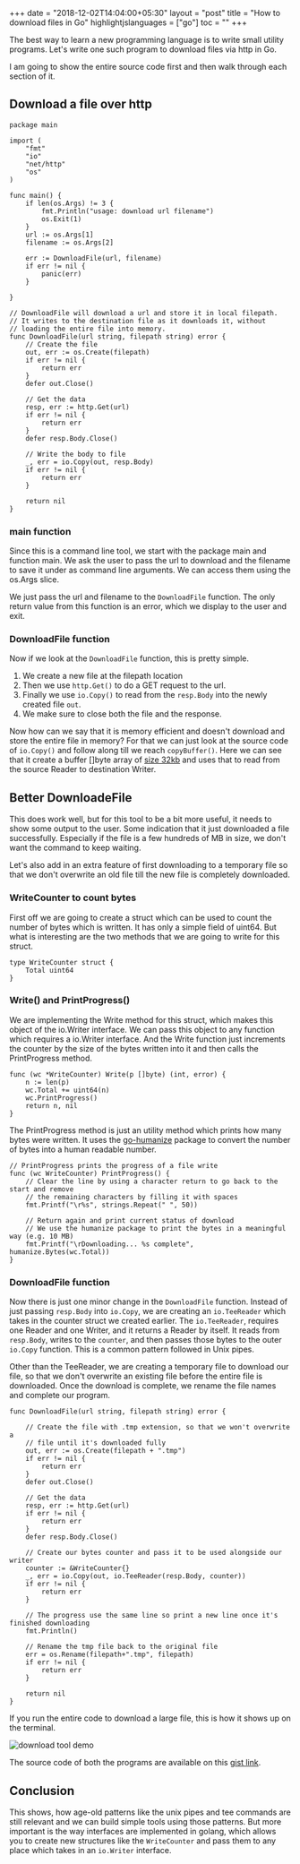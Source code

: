 +++
date = "2018-12-02T14:04:00+05:30"
layout = "post"
title = "How to download files in Go"
highlightjslanguages = ["go"]
toc = ""
+++


The best way to learn a new programming language is to write small utility programs. Let's write one such program to download files via http in Go. 

I am going to show the entire source code first and then walk through each section of it. 

## Download a file over http

    package main

    import (
        "fmt"
        "io"
        "net/http"
        "os"
    )

    func main() {
        if len(os.Args) != 3 {
            fmt.Println("usage: download url filename")
            os.Exit(1)
        }
        url := os.Args[1]
        filename := os.Args[2]

        err := DownloadFile(url, filename)
        if err != nil {
            panic(err)
        }

    }

    // DownloadFile will download a url and store it in local filepath.
    // It writes to the destination file as it downloads it, without
    // loading the entire file into memory.
    func DownloadFile(url string, filepath string) error {
        // Create the file
        out, err := os.Create(filepath)
        if err != nil {
            return err
        }
        defer out.Close()

        // Get the data
        resp, err := http.Get(url)
        if err != nil {
            return err
        }
        defer resp.Body.Close()

        // Write the body to file
        _, err = io.Copy(out, resp.Body)
        if err != nil {
            return err
        }

        return nil
    }

### main function

Since this is a command line tool, we start with the package main and function main. We ask the user to pass the url to download and the filename to save it under as command line arguments. We can access them using the os.Args slice.

We just pass the url and filename to the `DownloadFile` function. The only return value from this function is an error, which we display to the user and exit. 

### DownloadFile function

Now if we look at the `DownloadFile` function, this is pretty simple. 

1. We create a new file at the filepath location
2. Then we use `http.Get()` to do a GET request to the url.
3. Finally we use `io.Copy()` to read from the `resp.Body` into the newly created file `out`.
4. We make sure to close both the file and the response. 

Now how can we say that it is memory efficient and doesn't download and store the entire file in memory? For that we can just look at the source code of `io.Copy()` and follow along till we reach `copyBuffer()`. Here we can see that it create a buffer []byte array of [size 32kb](https://golang.org/src/io/io.go?s=13825:13845#L391) and uses that to read from the source Reader to destination Writer. 

## Better DownloadeFile

This does work well, but for this tool to be a bit more useful, it needs to show some output to the user. Some indication that it just downloaded a file successfully. Especially if the file is a few hundreds of MB in size, we don't want the command to keep waiting. 

Let's also add in an extra feature of first downloading to a temporary file so that we don't overwrite an old file till the new file is completely downloaded. 

### WriteCounter to count bytes

First off we are going to create a struct which can be used to count the number of bytes which is written. It has only a simple field of uint64. But what is interesting are the two methods that we are going to write for this struct. 


    type WriteCounter struct {
        Total uint64
    }


### Write() and PrintProgress()

We are implementing the Write method for this struct, which makes this object of the io.Writer interface. We can pass this object to any function which requires a io.Writer interface. And the Write function just increments the counter by the size of the bytes written into it and then calls the PrintProgress method. 

    func (wc *WriteCounter) Write(p []byte) (int, error) {
        n := len(p)
        wc.Total += uint64(n)
        wc.PrintProgress()
        return n, nil
    }

The PrintProgress method is just an utility method which prints how many bytes were written. It uses the [go-humanize](https://github.com/dustin/go-humanize) package to convert the number of bytes into a human readable number. 

    // PrintProgress prints the progress of a file write
    func (wc WriteCounter) PrintProgress() {
        // Clear the line by using a character return to go back to the start and remove
        // the remaining characters by filling it with spaces
        fmt.Printf("\r%s", strings.Repeat(" ", 50))

        // Return again and print current status of download
        // We use the humanize package to print the bytes in a meaningful way (e.g. 10 MB)
        fmt.Printf("\rDownloading... %s complete", humanize.Bytes(wc.Total))
    }

### DownloadFile function

Now there is just one minor change in the `DownloadFile` function. Instead of just passing `resp.Body` into `io.Copy`, we are creating an `io.TeeReader` which takes in the counter struct we created earlier. 
The `io.TeeReader`, requires one Reader and one Writer, and it returns a Reader by itself. It reads from `resp.Body`, writes to the `counter`, and then passes those bytes to the outer `io.Copy` function. This is a common pattern followed in Unix pipes. 

Other than the TeeReader, we are creating a temporary file to download our file, so that we don't overwrite an existing file before the entire file is downloaded. Once the download is complete, we rename the file names and complete our program. 

    func DownloadFile(url string, filepath string) error {

        // Create the file with .tmp extension, so that we won't overwrite a
        // file until it's downloaded fully
        out, err := os.Create(filepath + ".tmp")
        if err != nil {
            return err
        }
        defer out.Close()

        // Get the data
        resp, err := http.Get(url)
        if err != nil {
            return err
        }
        defer resp.Body.Close()

        // Create our bytes counter and pass it to be used alongside our writer
        counter := &WriteCounter{}
        _, err = io.Copy(out, io.TeeReader(resp.Body, counter))
        if err != nil {
            return err
        }

        // The progress use the same line so print a new line once it's finished downloading
        fmt.Println()

        // Rename the tmp file back to the original file
        err = os.Rename(filepath+".tmp", filepath)
        if err != nil {
            return err
        }

        return nil
    }

If you run the entire code to download a large file, this is how it shows up on the terminal.

![download tool demo](/uploads/download-demo.gif)

The source code of both the programs are available on this [gist link](https://gist.github.com/cnu/026744b1e86c6d9e22313d06cba4c2e9).

## Conclusion

This shows, how age-old patterns like the unix pipes and tee commands are still relevant and we can build simple tools using those patterns. But more important is the way interfaces are implemented in golang, which allows you to create new structures like the `WriteCounter` and pass them to any place which takes in an `io.Writer` interface. 